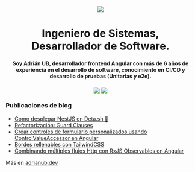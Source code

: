 <div align="center">
<img src="https://images.weserv.nl/?url=https://avatars.githubusercontent.com/u/22903142?v=4&h=300&w=300&fit=cover&mask=circle&maxage=7d" />
</div>

<h1 align="center">
  Ingeniero de Sistemas,</br> Desarrollador de Software.
</h1>



<h4 align="center">
Soy Adrián UB, desarrollador frontend Angular con más de 6 años de experiencia en el desarrollo de software, conocimiento en CI/CD y desarrollo de pruebas (Unitarias y e2e).
</h4>

<div align="center">

[<img align="center" src="https://github-readme-stats-ouuan.vercel.app/api?username=adrian-ub&theme=dark&show_icons=true">](https://github.com/adrian-ub#gh-dark-mode-only)
[<img align="center" src="https://github-readme-stats-ouuan.vercel.app/api?username=adrian-ub&show_icons=true">](https://github.com/adrian-ub#gh-light-mode-only)

</div>

### Publicaciones de blog

<!-- BLOG-POST-LIST:START -->
- [Como desplegar NestJS en Deta.sh 🚀](https://adrianub.dev/blog/desplegar-nestjs-en-detash/)
- [Refactorización: Guard Clauses](https://adrianub.dev/blog/refactorizacion-guard-clauses/)
- [Crear controles de formulario personalizados usando ControlValueAccessor en Angular](https://adrianub.dev/blog/crear-controles-de-formulario-personalizados-usando-controlvalueaccessor-en-angular/)
- [Bordes rellenables con TailwindCSS](https://adrianub.dev/blog/bordes-rellenables-con-tailwindcss/)
- [Combinando múltiples flujos Http con RxJS Observables en Angular](https://adrianub.dev/blog/combinando-multiples-flujos-http-con-rxjs-observables-en-angular/)
<!-- BLOG-POST-LIST:END -->

Más en [adrianub.dev](https://adrianub.dev/)
